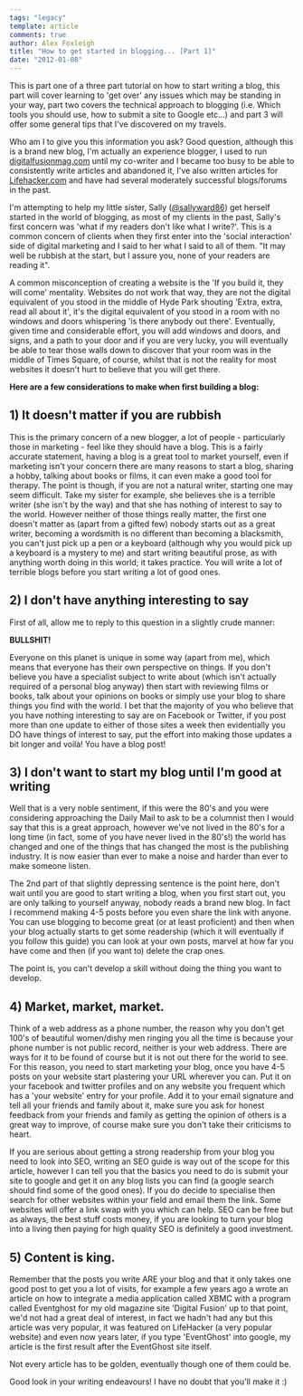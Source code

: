 ```yaml
---
tags: "legacy"
template: article 
comments: true 
author: Alex Foxleigh
title: "How to get started in blogging... [Part 1]"
date: "2012-01-08"
---
```


This is part one of a three part tutorial on how to start writing a blog, this part will cover learning to 'get over' any issues which may be standing in your way, part two covers the technical approach to blogging (i.e. Which tools you should use, how to submit a site to Google etc...) and part 3 will offer some general tips that I've discovered on my travels.

<!-- end -->

Who am I to give you this information you ask? Good question, although this is a brand new blog, I'm actually an experience blogger, I used to run [digitalfusionmag.com](http://www.digitalfusionmag.com) until my co-writer and I became too busy to be able to consistently write articles and abandoned it, I've also written articles for [Lifehacker.com](http://www.lifehacker.com) and have had several moderately successful blogs/forums in the past.

I'm attempting to help my little sister, Sally ([@sallyward86](http://www.twitter.com/sallyward86)) get herself started in the world of blogging, as most of my clients in the past, Sally's first concern was 'what if my readers don't like what I write?'. This is a common concern of clients when they first enter into the 'social interaction' side of digital marketing and I said to her what I said to all of them. "It may well be rubbish at the start, but I assure you, none of your readers are reading it".

A common misconception of creating a website is the 'If you build it, they will come' mentality. Websites do not work that way, they are not the digital equivalent of you stood in the middle of Hyde Park shouting 'Extra, extra, read all about it', it's the digital equivalent of you stood in a room with no windows and doors whispering 'is there anybody out there'. Eventually, given time and considerable effort, you will add windows and doors, and signs, and a path to your door and if you are very lucky, you will eventually be able to tear those walls down to discover that your room was in the middle of Times Square, of course, whilst that is not the reality for most websites it doesn't hurt to believe that you will get there.

**Here are a few considerations to make when first building a blog:**

## 1) It doesn't matter if you are rubbish

This is the primary concern of a new blogger, a lot of people - particularly those in marketing - feel like they should have a blog. This is a fairly accurate statement, having a blog is a great tool to market yourself, even if marketing isn't your concern there are many reasons to start a blog, sharing a hobby, talking about books or films, it can even make a good tool for therapy. The point is though, if you are not a natural writer, starting one may seem difficult. Take my sister for example, she believes she is a terrible writer (she isn't by the way) and that she has nothing of interest to say to the world. However neither of those things really matter, the first one doesn't matter as (apart from a gifted few) nobody starts out as a great writer, becoming a wordsmith is no different than becoming a blacksmith, you can't just pick up a pen or a keyboard (although why you would pick up a keyboard is a mystery to me) and start writing beautiful prose, as with anything worth doing in this world; it takes practice. You will write a lot of terrible blogs before you start writing a lot of good ones.

## 2) I don't have anything interesting to say

First of all, allow me to reply to this question in a slightly crude manner:

**BULLSHIT!**

Everyone on this planet is unique in some way (apart from me), which means that everyone has their own perspective on things. If you don't believe you have a specialist subject to write about (which isn't actually required of a personal blog anyway) then start with reviewing films or books, talk about your opinions on books or simply use your blog to share things you find with the world. I bet that the majority of you who believe that you have nothing interesting to say are on Facebook or Twitter, if you post more than one update to either of those sites a week then evidentially you DO have things of interest to say, put the effort into making those updates a bit longer and voilà! You have a blog post!

## 3) I don't want to start my blog until I'm good at writing

Well that is a very noble sentiment, if this were the 80's and you were considering approaching the Daily Mail to ask to be a columnist then I would say that this is a great approach, however we've not lived in the 80's for a long time (in fact, some of you have never lived in the 80's!) the world has changed and one of the things that has changed the most is the publishing industry. It is now easier than ever to make a noise and harder than ever to make someone listen.

The 2nd part of that slightly depressing sentence is the point here, don't wait until you are good to start writing a blog, when you first start out, you are only talking to yourself anyway, nobody reads a brand new blog. In fact I recommend making 4-5 posts before you even share the link with anyone. You can use blogging to become great (or at least proficient) and then when your blog actually starts to get some readership (which it will eventually if you follow this guide) you can look at your own posts, marvel at how far you have come and then (if you want to) delete the crap ones.

The point is, you can't develop a skill without doing the thing you want to develop.

## 4) Market, market, market.

Think of a web address as a phone number, the reason why you don't get 100's of beautiful women/dishy men ringing you all the time is because your phone number is not public record, neither is your web address. There are ways for it to be found of course but it is not out there for the world to see. For this reason, you need to start marketing your blog, once you have 4-5 posts on your website start plastering your URL wherever you can. Put it on your facebook and twitter profiles and on any website you frequent which has a 'your website' entry for your profile. Add it to your email signature and tell all your friends and family about it, make sure you ask for honest feedback from your friends and family as getting the opinion of others is a great way to improve, of course make sure you don't take their criticisms to heart.

If you are serious about getting a strong readership from your blog you need to look into SEO, writing an SEO guide is way out of the scope for this article, however I can tell you that the basics you need to do is submit your site to google and get it on any blog lists you can find (a google search should find some of the good ones). If you do decide to specialise then search for other websites within your field and email them the link. Some websites will offer a link swap with you which can help. SEO can be free but as always, the best stuff costs money, if you are looking to turn your blog into a living then paying for high quality SEO is definitely a good investment.

## 5) Content is king.

Remember that the posts you write ARE your blog and that it only takes one good post to get you a lot of visits, for example a few years ago a wrote an article on how to integrate a media application called XBMC with a program called Eventghost for my old magazine site 'Digital Fusion' up to that point, we'd not had a great deal of interest, in fact we hadn't had any but this article was very popular, it was featured on LifeHacker (a very popular website) and even now years later, if you type 'EventGhost' into google, my article is the first result after the EventGhost site itself.

Not every article has to be golden, eventually though one of them could be.

Good look in your writing endeavours! I have no doubt that you'll make it :)
